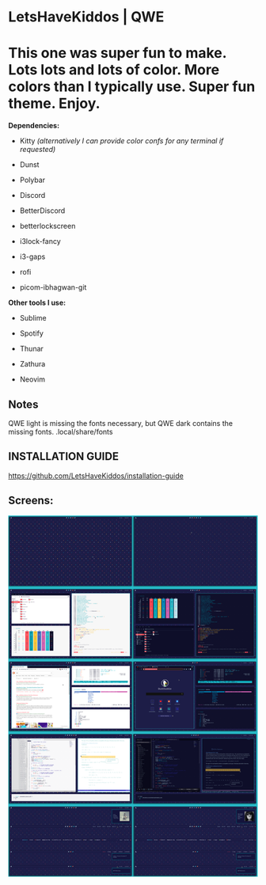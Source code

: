  **LetsHaveKiddos** | **QWE**
===========================

This one was super fun to make. Lots lots and lots of color. More colors than I typically use. Super fun theme. Enjoy.
===========================

**Dependencies:**

* Kitty *(alternatively I can provide color confs for any terminal if requested)*

* Dunst

* Polybar

* Discord

* BetterDiscord

* betterlockscreen

* i3lock-fancy

* i3-gaps

* rofi

* picom-ibhagwan-git

**Other tools I use:**

* Sublime

* Spotify

* Thunar

* Zathura

* Neovim

## Notes

QWE light is missing the fonts necessary, but QWE dark contains the missing fonts. .local/share/fonts

## INSTALLATION GUIDE
https://github.com/LetsHaveKiddos/installation-guide

## Screens:

![image](reddit-screenshot.png)


